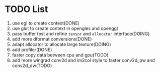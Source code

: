 # TODO List

1. use egl to create context(DONE)
2. use glut to create context in opengles and openggl
3. pass buffer test and refine `tensor` and `allocator` interface(DOING)
4. add more dformat conversions(DONE)
5. adapt allocator to allocate large texture(DOING)
6. add profiler(DONE)
7. faster copy data between cpu and gpu(TODO)
8. add more wingrad conv2d and im2col style to faster conv2d_pw and conv2d_dw(TODO)
